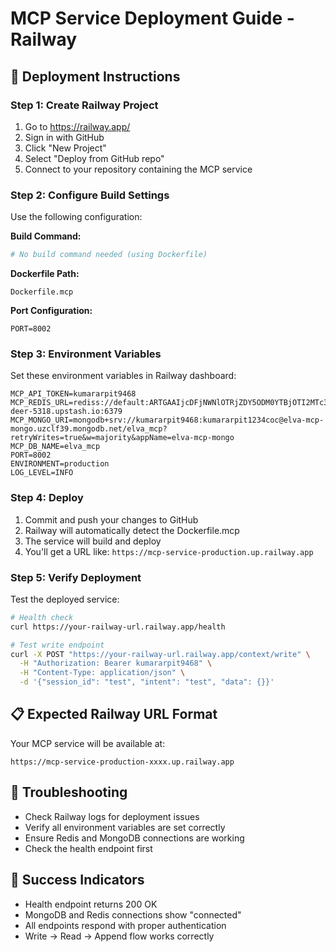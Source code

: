 # MCP Service Deployment Guide - Railway

## 🚀 Deployment Instructions

### Step 1: Create Railway Project
1. Go to https://railway.app/
2. Sign in with GitHub
3. Click "New Project" 
4. Select "Deploy from GitHub repo"
5. Connect to your repository containing the MCP service

### Step 2: Configure Build Settings
Use the following configuration:

**Build Command:**
```bash
# No build command needed (using Dockerfile)
```

**Dockerfile Path:**
```
Dockerfile.mcp
```

**Port Configuration:**
```
PORT=8002
```

### Step 3: Environment Variables
Set these environment variables in Railway dashboard:

```env
MCP_API_TOKEN=kumararpit9468
MCP_REDIS_URL=rediss://default:ARTGAAIjcDFjNWNlOTRjZDY5ODM0YTBjOTI2MTc3NzhmNzg3YzBkNnAxMA@brave-deer-5318.upstash.io:6379
MCP_MONGO_URI=mongodb+srv://kumararpit9468:kumararpit1234coc@elva-mcp-mongo.uzclf39.mongodb.net/elva_mcp?retryWrites=true&w=majority&appName=elva-mcp-mongo
MCP_DB_NAME=elva_mcp
PORT=8002
ENVIRONMENT=production
LOG_LEVEL=INFO
```

### Step 4: Deploy
1. Commit and push your changes to GitHub
2. Railway will automatically detect the Dockerfile.mcp
3. The service will build and deploy
4. You'll get a URL like: `https://mcp-service-production.up.railway.app`

### Step 5: Verify Deployment
Test the deployed service:

```bash
# Health check
curl https://your-railway-url.railway.app/health

# Test write endpoint
curl -X POST "https://your-railway-url.railway.app/context/write" \
  -H "Authorization: Bearer kumararpit9468" \
  -H "Content-Type: application/json" \
  -d '{"session_id": "test", "intent": "test", "data": {}}'
```

## 📋 Expected Railway URL Format
Your MCP service will be available at:
```
https://mcp-service-production-xxxx.up.railway.app
```

## 🔧 Troubleshooting
- Check Railway logs for deployment issues
- Verify all environment variables are set correctly
- Ensure Redis and MongoDB connections are working
- Check the health endpoint first

## 🎯 Success Indicators
- Health endpoint returns 200 OK
- MongoDB and Redis connections show "connected"
- All endpoints respond with proper authentication
- Write → Read → Append flow works correctly